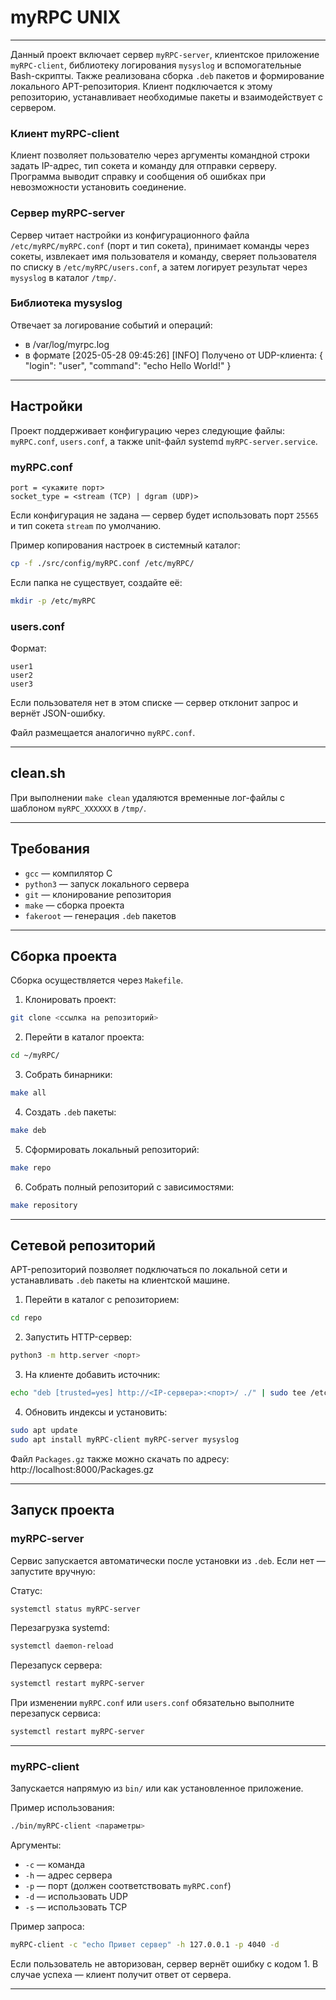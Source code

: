 # myRPC UNIX

---

Данный проект включает сервер `myRPC-server`, клиентское приложение `myRPC-client`, библиотеку логирования `mysyslog` и вспомогательные Bash-скрипты. Также реализована сборка `.deb` пакетов и формирование локального APT-репозитория. Клиент подключается к этому репозиторию, устанавливает необходимые пакеты и взаимодействует с сервером.

### Клиент myRPC-client

Клиент позволяет пользователю через аргументы командной строки задать IP-адрес, тип сокета и команду для отправки серверу. Программа выводит справку и сообщения об ошибках при невозможности установить соединение.

### Сервер myRPC-server

Сервер читает настройки из конфигурационного файла `/etc/myRPC/myRPC.conf` (порт и тип сокета), принимает команды через сокеты, извлекает имя пользователя и команду, сверяет пользователя по списку в `/etc/myRPC/users.conf`, а затем логирует результат через `mysyslog` в каталог `/tmp/`.

### Библиотека mysyslog

Отвечает за логирование событий и операций:
- в /var/log/myrpc.log
- в формате [2025-05-28 09:45:26] [INFO] Получено от UDP-клиента: { "login": "user", "command": "echo Hello World!" }

---

## Настройки

Проект поддерживает конфигурацию через следующие файлы: `myRPC.conf`, `users.conf`, а также unit-файл systemd `myRPC-server.service`.

### myRPC.conf

```
port = <укажите порт>
socket_type = <stream (TCP) | dgram (UDP)>
```

Если конфигурация не задана — сервер будет использовать порт `25565` и тип сокета `stream` по умолчанию.

Пример копирования настроек в системный каталог:

```bash
cp -f ./src/config/myRPC.conf /etc/myRPC/
```

Если папка не существует, создайте её:

```bash
mkdir -p /etc/myRPC
```

### users.conf

Формат:

```
user1
user2
user3
```

Если пользователя нет в этом списке — сервер отклонит запрос и вернёт JSON-ошибку.

Файл размещается аналогично `myRPC.conf`.

---

## clean.sh

При выполнении `make clean` удаляются временные лог-файлы с шаблоном `myRPC_XXXXXX` в `/tmp/`.

---

## Требования

- `gcc` — компилятор C
- `python3` — запуск локального сервера
- `git` — клонирование репозитория
- `make` — сборка проекта
- `fakeroot` — генерация `.deb` пакетов

---

## Сборка проекта

Сборка осуществляется через `Makefile`.

1. Клонировать проект:
```bash
git clone <ссылка на репозиторий>
```

2. Перейти в каталог проекта:
```bash
cd ~/myRPC/
```

3. Собрать бинарники:
```bash
make all
```

4. Создать `.deb` пакеты:
```bash
make deb
```

5. Сформировать локальный репозиторий:
```bash
make repo
```

6. Собрать полный репозиторий с зависимостями:
```bash
make repository
```

---

## Сетевой репозиторий

APT-репозиторий позволяет подключаться по локальной сети и устанавливать `.deb` пакеты на клиентской машине.

1. Перейти в каталог с репозиторием:
```bash
cd repo
```

2. Запустить HTTP-сервер:
```bash
python3 -m http.server <порт>
```

3. На клиенте добавить источник:
```bash
echo "deb [trusted=yes] http://<IP-сервера>:<порт>/ ./" | sudo tee /etc/apt/sources.list.d/myrpc.list
```

4. Обновить индексы и установить:
```bash
sudo apt update
sudo apt install myRPC-client myRPC-server mysyslog
```

Файл `Packages.gz` также можно скачать по адресу:  
http://localhost:8000/Packages.gz

---

## Запуск проекта

### myRPC-server

Сервис запускается автоматически после установки из `.deb`. Если нет — запустите вручную:

Статус:
```bash
systemctl status myRPC-server
```

Перезагрузка systemd:
```bash
systemctl daemon-reload
```

Перезапуск сервера:
```bash
systemctl restart myRPC-server
```

При изменении `myRPC.conf` или `users.conf` обязательно выполните перезапуск сервиса:
```bash
systemctl restart myRPC-server
```

---

### myRPC-client

Запускается напрямую из `bin/` или как установленное приложение.

Пример использования:
```bash
./bin/myRPC-client <параметры>
```

Аргументы:
- `-c` — команда
- `-h` — адрес сервера
- `-p` — порт (должен соответствовать `myRPC.conf`)
- `-d` — использовать UDP
- `-s` — использовать TCP

Пример запроса:
```bash
myRPC-client -c "echo Привет сервер" -h 127.0.0.1 -p 4040 -d
```

Если пользователь не авторизован, сервер вернёт ошибку с кодом 1. В случае успеха — клиент получит ответ от сервера.

---
